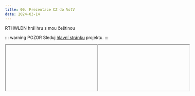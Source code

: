 ```yaml
---
title: 00. Prezentace CZ do VotV
date: 2024-03-14
---
```


<PBlogHeader>
RTHWLDN hrál hru s mou češtinou
</PBlogHeader>

::: warning POZOR
Sleduj [hlavní stránku](/) projektu.
:::

<div style="display: flex; justify-content: space-around;">
    <iframe id="f1" ref="frame1" :src="'https://www.youtube.com/embed/GuyENhn1jMM?si=GuXqWow6O1pvNn1L'" title="YouTube video player"></iframe>
    <iframe id="f2" ref="frame2" :src="'https://www.youtube.com/embed/QZnkwc-Tabk?si=XsjqlKzAmQ2UhYDh'" title="YouTube video player"></iframe>
</div>
